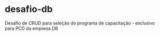 # desafio-db
Desafio de CRUD para seleção do programa de capacitação - exclusivo para PCD da empresa DB

